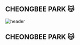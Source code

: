 ## CHEONGBEE PARK 😽
![header](https://capsule-render.vercel.app/api?type=wave&color=auto&height=300&section=header&text=capsule%20render&fontSize=90)

## CHEONGBEE PARK 😽



<!--
**07070700/07070700** is a ✨ _special_ ✨ repository because its `README.md` (this file) appears on your GitHub profile.

Here are some ideas to get you started:

- 🔭 I’m currently working on ...
- 🌱 I’m currently learning ...
- 👯 I’m looking to collaborate on ...
- 🤔 I’m looking for help with ...
- 💬 Ask me about ...
- 📫 How to reach me: ...
- 😄 Pronouns: ...
- ⚡ Fun fact: ...
-->
